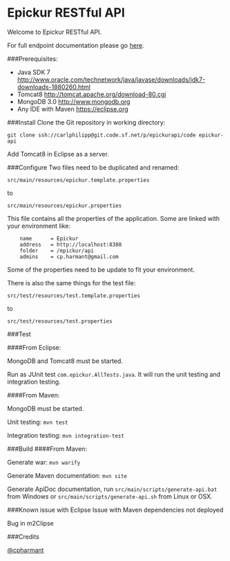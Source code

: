 Epickur RESTful API
===================

Welcome to Epickur RESTful API.

For full endpoint documentation please go [here](../../apidoc/index.html).

###Prerequisites:
* Java SDK 7 http://www.oracle.com/technetwork/java/javase/downloads/jdk7-downloads-1880260.html
* Tomcat8 http://tomcat.apache.org/download-80.cgi
* MongoDB 3.0 http://www.mongodb.org
* Any IDE with Maven https://eclipse.org

###Install
Clone the Git repository in working directory:

`git clone ssh://carlphilipp@git.code.sf.net/p/epickurapi/code epickur-api`

Add Tomcat8 in Eclipse as a server.

###Configure
Two files need to be duplicated and renamed:

`src/main/resources/epickur.template.properties`

to

`src/main/resources/epickur.properties`


This file contains all the properties of the application. Some are linked with your environment like:

```
	name      = Epickur
	address	  = http://localhost:8380
	folder    = /epickur/api
	admins    = cp.harmant@gmail.com
```

Some of the properties need to be update to fit your environment.

There is also the same things for the test file:

`src/test/resources/test.template.properties`

to

`src/test/resources/test.properties`

###Test


####From Eclipse:

MongoDB and Tomcat8 must be started.

Run as JUnit test `com.epickur.AllTests.java`. It will run the unit testing and integration testing.

####From Maven:

MongoDB must be started.

Unit testing: `mvn test`

Integration testing: `mvn integration-test`


###Build
####From Maven:

Generate war: `mvn warify`

Generate Maven documentation: `mvn site`

Generate ApiDoc documentation, run `src/main/scripts/generate-api.bat` from Windows or `src/main/scripts/generate-api.sh` from Linux or OSX.


###Known issue with Eclipse
Issue with Maven dependencies not deployed

Bug in m2Clipse

###Credits

[@cpharmant](https://twitter.com/cpharmant)
